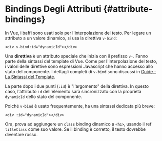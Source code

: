 # Bindings Degli Attributi {#attribute-bindings}

In Vue, i baffi sono usati solo per l'interpolazione del testo. Per legare un attributo a un valore dinamico, si usa la direttiva `v-bind`:

```vue-html
<div v-bind:id="dynamicId"></div>
```

Una **direttiva** è un attributo speciale che inizia con il prefisso `v-`. Fanno parte della sintassi del template di Vue. Come per l'interpolazione del testo, i valori delle direttive sono espressioni Javascript che hanno accesso allo stato del componente. I dettagli completi di `v-bind` sono discussi in <a target="_blank" href="/guide/essentials/template-syntax.html">Guide - La Sintassi del Template</a>.

La parte dopo i due punti (`:id`) è "l'argomento" della direttiva. In questo caso, l'attributo `id` dell'elemento sarà sincronizzato con la proprietà `dynamicId` dello stato del componente.
 
Poiché `v-bind` è usato frequentemente, ha una sintassi dedicata più breve:

```vue-html
<div :id="dynamicId"></div>
```

Ora, prova ad aggiungere un `class` binding dinamico a `<h1>`, usando <span class="composition-api">il ref</span> `titleClass` come suo valore. Se il binding è corretto, il testo dovrebbe diventare rosso.
